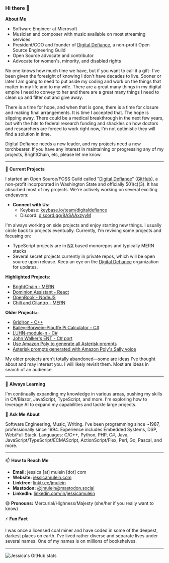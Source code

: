 ### Hi there 👋

**About Me**

- Software Engineer at Microsoft
- Musician and composer with music available on most streaming services
- President/COO and founder of [Digital Defiance](https://digitaldefiance.org), a non-profit Open Source Engineering Guild
- Open Source advocate and contributor
- Advocate for women's, minority, and disabled rights

No one knows how much time we have, but if you want to call it a gift- I've been given the foresight of knowing I don't have decades to live. Sooner or later I am going to need to put aside my coding and work on the things that matter in my life and to my wife. There are a great many things in my digital empire I need to convey to her and there are a great many things I need to clean up and filter out and give away.

There is a time for hope, and when that is gone, there is a time for closure and making final arrangements. It is time I accepted that. The hope is slipping away. There could be a medical breakthrough in the next few years, but with the hits to federal research funding and shackles on how doctors and researchers are forced to work right now, I'm not optimistic they will find a solution in time.

Digital Defiance needs a new leader, and my projects need a new torchbearer. If you have any interest in maintaining or progressing any of my projects, BrightChain, etc, please let me know.

---

🔭 **Current Projects**

I started an Open Source/FOSS Guild called "[Digital Defiance](https://digitaldefiance.org)" ([GitHub](https://github.com/Digital-Defiance)), a non-profit incorporated in Washington State and officially 501(c)(3). It has absorbed most of my projects. We're actively working on several exciting endeavors:

- **Connect with Us:**
  - Keybase: [keybase.io/team/digitaldefiance](https://keybase.io/team/digitaldefiance)
  - Discord: [discord.gg/8ASAAxzyyM](https://discord.gg/8ASAAxzyyM)

I'm always working on side projects and enjoy starting new things. I usually circle back to projects eventually. Currently, I'm reviving some projects and focusing on:

- TypeScript projects are in [NX](https://nx.dev/) based monorepos and typically MERN stacks
- Several secret projects currently in private repos, which will be open source upon release. Keep an eye on the [Digital Defiance](https://github.com/Digital-Defiance) organization for updates.

**Highlighted Projects:**

  - [BrightChain - MERN](https://github.com/Digital-Defiance/BrightChain)
  - [Dominion Assistant - React](https://github.com/Digital-Defiance/DominionAssistant)
  - [OpenBook - NodeJS](https://github.com/Digital-Defiance/OpenBook)
  - [Chili and Cilantro - MERN](https://github.com/Digital-Defiance/chili-and-cilantro)

**Older Projects::**

  - [GridIron - C++](https://github.com/Digital-Defiance/gridiron)
  - [Bailey–Borwein–Plouffe Pi Calculator - C#](https://github.com/JessicaMulein/BBPPiCalculator)
  - [LUHN-module-n - C#](https://github.com/JessicaMulein/LUHN-mod-n)
  - [John Walker's ENT - C# port](https://github.com/JessicaMulein/ENT)
  - [Use Amazon Poly to generate all Asterisk prompts](https://github.com/JessicaMulein/regenerate-asterisk-sounds-from-poly-tts)
  - [Asterisk prompts generated with Amazon Poly's Sally voice](https://github.com/JessicaMulein/asterisk-custom-poly-sounds)

My older projects aren't totally abandoned—some are ideas I've thought about and may interest you. I will likely revisit them. Most are ideas in search of an audience.

---

🌱 **Always Learning**

I'm continually expanding my knowledge in various areas, pushing my skills in C#/Blazor, JavaScript, TypeScript, and more. I'm exploring how to leverage AI to expand my capabilities and tackle large projects.

💬 **Ask Me About**

Software Engineering, Music, Writing. I've been programming since ~1987, professionally since 1994. Experience includes Embedded Systems, DSP, Web/Full Stack. Languages: C/C++, Python, PHP, C#, Java, JavaScript/TypeScript/ECMAScript, ActionScript/Flex, Perl, Go, Pascal, and more.

---

📫 **How to Reach Me**

- **Email:** jessica [at] mulein [dot] com
- **Website:** [jessicamulein.com](https://jessicamulein.com)
- **Linktree:** [linktr.ee/jmulein](https://linktr.ee/jmulein)
- **Mastodon:** [@jmulein@mastodon.social](https://mastodon.social/@jmulein)
- **LinkedIn:** [linkedin.com/in/jessicamulein](https://www.linkedin.com/in/jessicamulein/)

😄 **Pronouns:** Mercurial/Highness/Majesty (she/her if you really want to know)

⚡ **Fun Fact**

I was once a licensed coal miner and have coded in some of the deepest, darkest places on earth. I've lived rather diverse and separate lives under several names. One of my names is on millions of bookshelves.

---

![Jessica's GitHub stats](https://github-readme-stats.vercel.app/api?username=JessicaMulein&theme=tokyonight)

